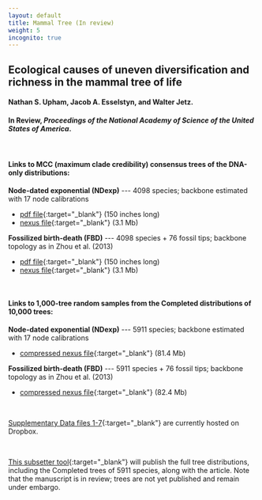 ```yaml
---
layout: default
title: Mammal Tree (In review)
weight: 5
incognito: true
---
```


## Ecological causes of uneven diversification and richness in the mammal tree of life
#### Nathan S. Upham, Jacob A. Esselstyn, and Walter Jetz.
#### In Review, _Proceedings of the National Academy of Science of the United States of America_.


<br />

#### Links to MCC (maximum clade credibility) consensus trees of the DNA-only distributions:   
   **Node-dated exponential (NDexp)** --- 4098 species; backbone estimated with 17 node calibrations 
   - [pdf file](https://www.dropbox.com/s/mbux32gaeys9qcp/MamPhy_BDvr_DNAonly_topoFree_NDexp_4098sp_MCC_plotted.pdf?dl=1){:target="_blank"} (150 inches long)
   - [nexus file](https://www.dropbox.com/s/50iujezq37085bb/MamPhy_BDvr_DNAonly_topoFree_NDexp_4098sp_MCC_target.tre?dl=1){:target="_blank"} (3.1 Mb)

   **Fossilized birth-death (FBD)** --- 4098 species + 76 fossil tips; backbone topology as in Zhou et al. (2013)
   - [pdf file](https://www.dropbox.com/s/t9ev8mdeb0s4jnp/MamPhy_BDvr_DNAonly_topoFree_FBDasZhouEtAl_4098sp-wFossils_MCC_plotted.pdf?dl=1){:target="_blank"} (150 inches long)
   - [nexus file](https://www.dropbox.com/s/j2lldalhgf2nuui/MamPhy_BDvr_DNAonly_topoFree_FBDasZhouEtAl_4098sp-wFossils_MCC_target.tre?dl=1){:target="_blank"} (3.1 Mb)

<br />

#### Links to 1,000-tree random samples from the Completed distributions of 10,000 trees:
   **Node-dated exponential (NDexp)** --- 5911 species; backbone estimated with 17 node calibrations
   - [compressed nexus file](https://www.dropbox.com/s/mae3xpe60gfixx9/MamPhy_fullPosterior_BDvr_Completed_5911sp_topoCons_NDexp_sample1000_nexus.trees.zip?dl=1){:target="_blank"} (81.4 Mb)

   **Fossilized birth-death (FBD)** --- 5911 species + 76 fossil tips; backbone topology as in Zhou et al. (2013)
   - [compressed nexus file](https://www.dropbox.com/s/hylic7c40mlthil/MamPhy_fullPosterior_BDvr_Completed_5911sp_topoCons_FBDasZhouEtAl_sample1000_nexus.trees.zip?dl=1){:target="_blank"} (82.4 Mb)

<br />

[Supplementary Data files 1-7](https://www.dropbox.com/sh/xgdg5a1xlcduk7h/AAB2s6PCtX3R48k_zkth7QoGa?dl=0){:target="_blank"} are currently hosted on Dropbox. 

<br />

[This subsetter tool](http://vertlife.org/phylosubsets/){:target="_blank"} will publish the full tree distributions, including the Completed trees of 5911 species, along with the article. Note that the manuscript is in review; trees are not yet published and remain under embargo.